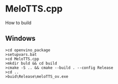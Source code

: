 # MeloTTS.cpp
How to build

## Windows
```
>cd openvino_package
>setupvars.bat
>cd MeloTTS.cpp
>mkdir buld && cd build
>cmake -S .. && cmake --build . --config Release
>cd ..
>buid\Release\meloTTS_ov.exe
```
